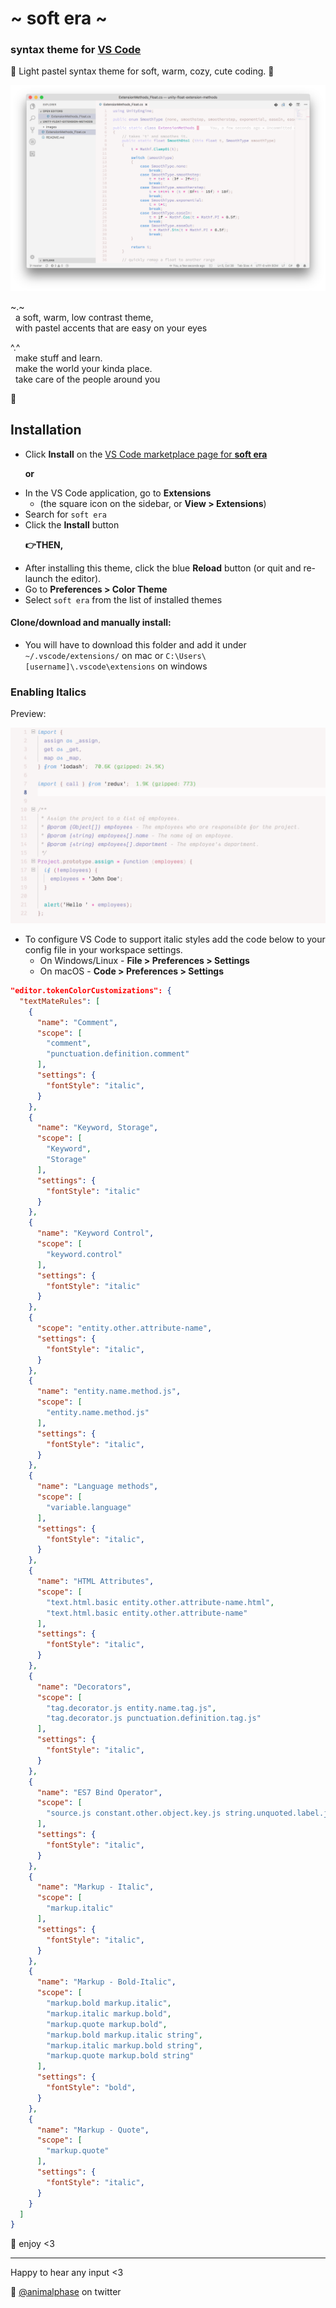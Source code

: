 # \~ soft era \~

### syntax theme for [VS Code](https://code.visualstudio.com/)

🌸 Light pastel syntax theme for soft, warm, cozy, cute coding. 🌱

![soft era syntax theme screenshot](screenshot.png)

\~.\~
<br>&nbsp;&nbsp;a soft, warm, low contrast theme,
<br>&nbsp;&nbsp;with pastel accents that are easy on your eyes

^.^
<br>&nbsp;&nbsp;make stuff and learn.
<br>&nbsp;&nbsp;make the world your kinda place.
<br>&nbsp;&nbsp;take care of the people around you

🌿

## Installation

- Click **Install** on the [VS Code marketplace page for **soft era**](https://marketplace.visualstudio.com/items?itemName=soft-aesthetic.soft-era-theme)

&nbsp;&nbsp;&nbsp;&nbsp;&nbsp;&nbsp;**or**

- In the VS Code application, go to **Extensions** 
  - (the square icon on the sidebar, or **View > Extensions**)
- Search for `soft era`
- Click the **Install** button

&nbsp;&nbsp;&nbsp;&nbsp;&nbsp;&nbsp;**👉THEN,**

- After installing this theme, click the blue **Reload** button (or quit and re-launch the editor).
- Go to **Preferences > Color Theme**
- Select `soft era` from the list of installed themes

#### Clone/download and manually install:

- You will have to download this folder and add it under `~/.vscode/extensions/` on mac or `C:\Users\[username]\.vscode\extensions` on windows

### Enabling Italics

Preview: 

![soft era syntax with italics enabled](italic.png)

- To configure VS Code to support italic styles add the code below to your config file in your workspace settings.
  - On Windows/Linux - **File > Preferences > Settings**
  - On macOS - **Code > Preferences > Settings**

```json
"editor.tokenColorCustomizations": {
  "textMateRules": [
    {
      "name": "Comment",
      "scope": [
        "comment",
        "punctuation.definition.comment"
      ],
      "settings": {
        "fontStyle": "italic",
      }
    },
    {
      "name": "Keyword, Storage",
      "scope": [
        "Keyword",
        "Storage"
      ],
      "settings": {
        "fontStyle": "italic"
      }
    },
    {
      "name": "Keyword Control",
      "scope": [
        "keyword.control"
      ],
      "settings": {
        "fontStyle": "italic"
      }
    },
    {
      "scope": "entity.other.attribute-name",
      "settings": {
        "fontStyle": "italic",
      }
    },
    {
      "name": "entity.name.method.js",
      "scope": [
        "entity.name.method.js"
      ],
      "settings": {
        "fontStyle": "italic",
      }
    },
    {
      "name": "Language methods",
      "scope": [
        "variable.language"
      ],
      "settings": {
        "fontStyle": "italic",
      }
    },
    {
      "name": "HTML Attributes",
      "scope": [
        "text.html.basic entity.other.attribute-name.html",
        "text.html.basic entity.other.attribute-name"
      ],
      "settings": {
        "fontStyle": "italic",
      }
    },
    {
      "name": "Decorators",
      "scope": [
        "tag.decorator.js entity.name.tag.js",
        "tag.decorator.js punctuation.definition.tag.js"
      ],
      "settings": {
        "fontStyle": "italic",
      }
    },
    {
      "name": "ES7 Bind Operator",
      "scope": [
        "source.js constant.other.object.key.js string.unquoted.label.js"
      ],
      "settings": {
        "fontStyle": "italic",
      }
    },
    {
      "name": "Markup - Italic",
      "scope": [
        "markup.italic"
      ],
      "settings": {
        "fontStyle": "italic",
      }
    },
    {
      "name": "Markup - Bold-Italic",
      "scope": [
        "markup.bold markup.italic",
        "markup.italic markup.bold",
        "markup.quote markup.bold",
        "markup.bold markup.italic string",
        "markup.italic markup.bold string",
        "markup.quote markup.bold string"
      ],
      "settings": {
        "fontStyle": "bold",
      }
    },
    {
      "name": "Markup - Quote",
      "scope": [
        "markup.quote"
      ],
      "settings": {
        "fontStyle": "italic",
      }
    }
  ]
}
```


💾 enjoy <3

---

Happy to hear any input <3

💖 [@animalphase](https://twitter.com/animalphase) on twitter
